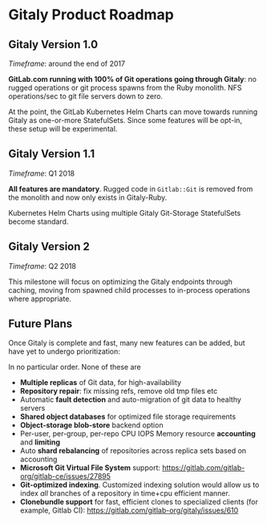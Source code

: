# Gitaly Product Roadmap

## Gitaly Version 1.0

_Timeframe_: around the end of 2017

**GitLab.com running with 100% of Git operations going through Gitaly**: no rugged operations or git process spawns from the Ruby monolith. NFS operations/sec to git file servers down to zero.

At the point, the GitLab Kubernetes Helm Charts can move towards running Gitaly as one-or-more StatefulSets. Since some features will be opt-in, these setup will be experimental.

## Gitaly Version 1.1

_Timeframe_: Q1 2018

**All features are mandatory**. Rugged code in `Gitlab::Git` is removed from the monolith and now only exists in Gitaly-Ruby.

Kubernetes Helm Charts using multiple Gitaly Git-Storage StatefulSets become standard.

## Gitaly Version 2

_Timeframe_: Q2 2018

This milestone will focus on optimizing the Gitaly endpoints through caching, moving from spawned child processes to in-process operations where appropriate.

## Future Plans

Once Gitaly is complete and fast, many new features can be added, but have yet to undergo prioritization:

In no particular order. None of these are

* **Multiple replicas** of Git data, for high-availability
* **Repository repair**: fix missing refs, remove old tmp files etc
* Automatic **fault detection** and auto-migration of git data to healthy servers
* **Shared object databases** for optimized file storage requirements
* **Object-storage blob-store** backend option
* Per-user, per-group, per-repo CPU IOPS Memory resource **accounting** and **limiting**
* Auto **shard rebalancing** of repositories across replica sets based on accounting
* **Microsoft Git Virtual File System** support: https://gitlab.com/gitlab-org/gitlab-ce/issues/27895
* **Git-optimized indexing**. Customized indexing solution would allow us to index _all_ branches of a repository in time+cpu efficient manner.
* **Clonebundle support** for fast, efficient clones to specialized clients (for example, Gitlab CI): https://gitlab.com/gitlab-org/gitaly/issues/610
